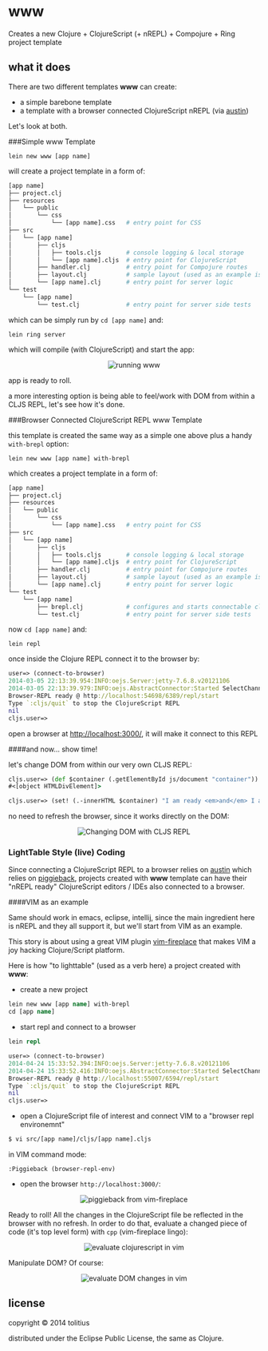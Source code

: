 # www

Creates a new Clojure + ClojureScript (+ nREPL) + Compojure + Ring project template

## what it does

There are two different templates **www** can create:

* a simple barebone template 
* a template with a browser connected ClojureScript nREPL (via [austin](https://github.com/cemerick/austin))

Let's look at both.

###Simple www Template

```
lein new www [app name]
```

will create a project template in a form of:

```bash
[app name]
├── project.clj
├── resources
│   └── public
│       └── css
│           └── [app name].css   # entry point for CSS
├── src
│   └── [app name]
│       ├── cljs
│       │   ├── tools.cljs       # console logging & local storage
│       │   └── [app name].cljs  # entry point for ClojureScript
│       ├── handler.clj          # entry point for Compojure routes
│       ├── layout.clj           # sample layout (used as an example is "handler.clj")
│       └── [app name].clj       # entry point for server logic
└── test
    └── [app name]
        └── test.clj             # entry point for server side tests
```

which can be simply run by `cd [app name]` and:

```
lein ring server
```

which will compile (with ClojureScript) and start the app:

<p align="center">
  <img src="https://github.com/tolitius/www/raw/master/docs/www-run.png" alt="running www"/>
</p>

app is ready to roll.

a more interesting option is being able to feel/work with DOM from within a CLJS REPL, let's see how it's done.

###Browser Connected ClojureScript REPL www Template

this template is created the same way as a simple one above plus a handy `with-brepl` option:

```
lein new www [app name] with-brepl
```

which creates a project template in a form of:

```bash
[app name]
├── project.clj
├── resources
│   └── public
│       └── css
│           └── [app name].css   # entry point for CSS
├── src
│   └── [app name]
│       ├── cljs
│       │   ├── tools.cljs       # console logging & local storage
│       │   └── [app name].cljs  # entry point for ClojureScript
│       ├── handler.clj          # entry point for Compojure routes
│       ├── layout.clj           # sample layout (used as an example is "handler.clj")
│       └── [app name].clj       # entry point for server logic
└── test
    └── [app name]
        ├── brepl.clj            # configures and starts connectable cljs repl
        └── test.clj             # entry point for server side tests
```

now `cd [app name]` and:

```
lein repl
```

once inside the Clojure REPL connect it to the browser by:

```clojure
user=> (connect-to-browser)
2014-03-05 22:13:39.954:INFO:oejs.Server:jetty-7.6.8.v20121106
2014-03-05 22:13:39.979:INFO:oejs.AbstractConnector:Started SelectChannelConnector@0.0.0.0:3000
Browser-REPL ready @ http://localhost:54698/6389/repl/start
Type `:cljs/quit` to stop the ClojureScript REPL
nil
cljs.user=>
```

open a browser at [http://localhost:3000/](http://localhost:3000/), it will make it connect to this REPL

####and now... show time! 

let's change DOM from within our very own CLJS REPL:

```clojure
cljs.user=> (def $container (.getElementById js/document "container"))
#<[object HTMLDivElement]>

cljs.user=> (set! (.-innerHTML $container) "I am ready <em>and</em> I am being created!")
```

no need to refresh the browser, since it works directly on the DOM:

<p align="center">
  <img src="https://github.com/tolitius/www/raw/master/docs/via-brepl.png" alt="Changing DOM with CLJS REPL"/>
</p>

### LightTable Style (live) Coding

Since connecting a ClojureScript REPL to a browser relies on [austin](https://github.com/cemerick/austin) which relies on [piggieback](https://github.com/cemerick/piggieback), projects created with **www** template can have their "nREPL ready" ClojureScript editors / IDEs also connected to a browser.

####VIM as an example

Same should work in emacs, eclipse, intellij, since the main ingredient here is nREPL and they all support it, but we'll start from VIM as an example.

This story is about using a great VIM plugin [vim-fireplace](https://github.com/tpope/vim-fireplace) that makes VIM a joy hacking Clojure/Script platform.

Here is how "to lighttable" (used as a verb here) a project created with **www**:

* create a new project

```clojure
lein new www [app name] with-brepl
cd [app name]
```

* start repl and connect to a browser

```clojure
lein repl
```
```clojure
user=> (connect-to-browser)
2014-04-24 15:33:52.394:INFO:oejs.Server:jetty-7.6.8.v20121106
2014-04-24 15:33:52.416:INFO:oejs.AbstractConnector:Started SelectChannelConnector@0.0.0.0:3000
Browser-REPL ready @ http://localhost:55007/6594/repl/start
Type `:cljs/quit` to stop the ClojureScript REPL
nil
cljs.user=>
```

* open a ClojureScript file of interest and connect VIM to a "browser repl environemnt"

```bash
$ vi src/[app name]/cljs/[app name].cljs
```

in VIM command mode:

```vim
:Piggieback (browser-repl-env)
```

* open the browser `http://localhost:3000/`:

<p align="center">
  <img src="https://github.com/tolitius/www/raw/master/docs/vim-piggieback.png" alt="piggieback from vim-fireplace"/>
</p>

Ready to roll! All the changes in the ClojureScript file be reflected in the browser with no refresh.
In order to do that, evaluate a changed piece of code (it's top level form) with `cpp` (vim-fireplace lingo):

<p align="center">
  <img src="https://github.com/tolitius/www/raw/master/docs/vim-clojurescript-cpp.png" alt="evaluate clojurescript in vim"/>
</p>

Manipulate DOM? Of course:

<p align="center">
  <img src="https://github.com/tolitius/www/raw/master/docs/vim-instant-dom.png" alt="evaluate DOM changes in vim"/>
</p>

## license

copyright © 2014 tolitius

distributed under the Eclipse Public License, the same as Clojure.
